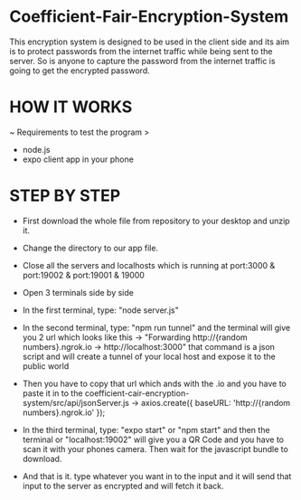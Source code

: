 # Coefficient-Fair-Encryption-System

This encryption system is designed to be used in the client side
and its aim is to protect passwords from the internet traffic while being sent to the server. 
So is anyone to capture the password from the internet traffic is going to get the encrypted password.

# HOW IT WORKS

~ Requirements to test the program >
  - node.js
  - expo client app in your phone
  
# STEP BY STEP

 - First download the whole file from repository to your desktop and unzip it.
 - Change the directory to our app file.
 - Close all the servers and localhosts which is running at port:3000 & port:19002 & port:19001 & 19000
 - Open 3 terminals side by side
 - In the first terminal, type: "node server.js"
 - In the second terminal, type: "npm run tunnel"
    and the terminal will give you 2 url which looks like this -> "Forwarding        http://{random numbers}.ngrok.io -> http://localhost:3000"
    that command is a json script and will create a tunnel of your local host and expose it to the public world
 - Then you have to copy that url which ands with the .io and you have to paste it in to the coefficient-cair-encryption-system/src/api/jsonServer.js -> axios.create({
    baseURL: 'http://{random numbers}.ngrok.io'
});
    
 - In the third terminal, type: "expo start" or "npm start" 
    and then the terminal or "localhost:19002" will give you a QR Code and you have to scan it with your phones camera.
    Then wait for the javascript bundle to download.

 - And that is it. type whatever you want in to the input and it will send that input to the server as encrypted and will fetch it back.
